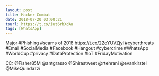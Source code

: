 ```yaml
---
layout: post
title: Hacker Combat
date: 2018-07-20 03:00:21
tourl: https://t.co/iut6rbXdAu
tags: [WhatsApp]
---
```

Major #Phishing #scams of 2018
https://t.co/22oYUVZjyl
#cyberthreats #Email #SocialMedia #Facebook #Hangout #cybercrime #WhatsApp #WorldCup #privacy #DataProtection #IoT #FridayMotivation 

CC: @Fisher85M @antgrasso @Shirastweet @rtehrani @evankirstel @MikeQuindazzi